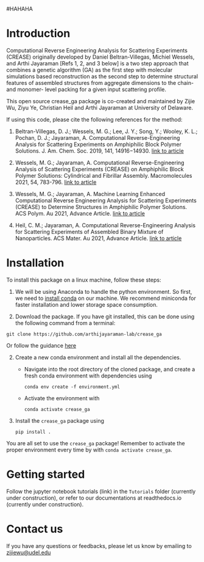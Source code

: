 #HAHAHA
# Introduction
Computational Reverse Engineering Analysis for Scattering Experiments (CREASE) originally developed by Daniel Beltran-Villegas, Michiel Wessels, and Arthi Jayaraman [Refs 1, 2, and 3 below] is a two step approach that combines a genetic algorithm (GA) as the first step with molecular simulations based reconstruction as the second step to determine structural features of assembled structures from aggregate dimensions to the chain- and monomer- level packing for a given input scattering profile. 

This open source crease_ga package is co-created and maintained by Zijie Wu, Ziyu Ye, Christian Heil and Arthi Jayaraman at University of Delaware. 

If using this code, please cite the following references for the method:

1. Beltran-Villegas, D. J.; Wessels, M. G.; Lee, J. Y.; Song, Y.; Wooley, K. L.; Pochan, D. J.; Jayaraman, A. Computational Reverse-Engineering Analysis for Scattering Experiments on Amphiphilic Block Polymer Solutions. J. Am. Chem. Soc. 2019, 141, 14916−14930. [link to article](https://pubs.acs.org/doi/abs/10.1021/jacs.9b08028)

1. Wessels, M. G.; Jayaraman, A. Computational Reverse-Engineering Analysis of Scattering Experiments (CREASE) on Amphiphilic Block Polymer Solutions: Cylindrical and Fibrillar Assembly. Macromolecules 2021, 54, 783-796. [link to article](https://pubs.acs.org/doi/abs/10.1021/acs.macromol.0c02265)

1. Wessels, M. G.; Jayaraman, A. Machine Learning Enhanced Computational Reverse Engineering Analysis for Scattering Experiments (CREASE) to Determine Structures in Amphiphilic Polymer Solutions. ACS Polym. Au 2021, Advance Article. [link to article](https://pubs.acs.org/doi/abs/10.1021/acspolymersau.1c00015) 

1. Heil, C. M.; Jayaraman, A. Computational Reverse-Engineering Analysis for Scattering Experiments of Assembled Binary Mixture of Nanoparticles. ACS Mater. Au 2021, Advance Article. [link to article](https://pubs.acs.org/doi/10.1021/acsmaterialsau.1c00015) 

# Installation
To install this package on a linux machine, follow these steps:

1. We will be using Anaconda to handle the python environment. So first, we need to [install conda](https://docs.conda.io/projects/conda/en/latest/user-guide/install/linux.html) on our machine. We recommend miniconda for faster installation and lower storage space consumption.

1. Download the package. If you have git installed, this can be done using the following command from a terminal:
```
git clone https://github.com/arthijayaraman-lab/crease_ga
```

Or follow the guidance [here](https://docs.github.com/en/github/creating-cloning-and-archiving-repositories/cloning-a-repository-from-github/cloning-a-repository)

2. Create a new conda environment and install all the dependencies.
   - Navigate into the root directory of the cloned package, and create a fresh conda environment with dependencies using
     ```
     conda env create -f environment.yml
     ```
   - Activate the environment with
     ```
     conda activate crease_ga
     ```

3. Install the `crease_ga` package using
   ```
   pip install .
   ```
You are all set to use the `crease_ga` package! Remember to activate the proper environment every time by with `conda activate crease_ga`.

# Getting started
Follow the jupyter notebook tutorials (link) in the `Tutorials` folder (currently under construction), or refer to our documentations at readthedocs.io (currently under construction).

# Contact us
If you have any questions or feedbacks, please let us know by emailing to zijiewu@udel.edu
